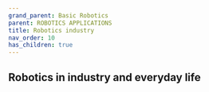 ```yaml
---
grand_parent: Basic Robotics
parent: ROBOTICS APPLICATIONS
title: Robotics industry
nav_order: 10
has_children: true
---
```


 Robotics in industry and everyday life
--------------------------------------------------------------------------------

